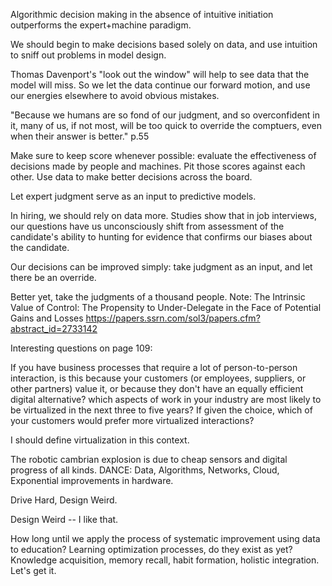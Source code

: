 Algorithmic decision making in the absence of intuitive initiation outperforms the expert+machine paradigm.

We should begin to make decisions based solely on data, and use intuition to sniff out problems in model design.

Thomas Davenport's "look out the window" will help to see data that the model will miss. So we let the data continue our forward motion, and use our energies elsewhere to avoid obvious mistakes.

"Because we humans are so fond of our judgment, and so overconfident in it, many of us, if not most, will be too quick to override the comptuers, even when their answer is better." p.55

Make sure to keep score whenever possible: evaluate the effectiveness of decisions made by people and machines. Pit those scores against each other. Use data to make better decisions across the board.

Let expert judgment serve as an input to predictive models.

In hiring, we should rely on data more. Studies show that in job interviews, our questions have us unconsciously shift from assessment of the candidate's ability to hunting for evidence that confirms our biases about the candidate.

Our decisions can be improved simply: take judgment as an input, and let there be an override.

Better yet, take the judgments of a thousand people.
Note: The Intrinsic Value of Control: The Propensity to Under-Delegate in the Face of Potential Gains and Losses https://papers.ssrn.com/sol3/papers.cfm?abstract_id=2733142


Interesting questions on page 109:

If you have business processes that require a lot of person-to-person interaction, is this because your customers (or employees, suppliers, or other partners) value it, or because they don't have an equally efficient digital alternative?
which aspects of work in your industry are most likely to be virtualized in the next three to five years? If given the choice, which of your customers would prefer more virtualized interactions?

I should define virtualization in this context.

The robotic cambrian explosion is due to cheap sensors and digital progress of all kinds. DANCE: Data, Algorithms, Networks, Cloud, Exponential improvements in hardware.

Drive Hard, Design Weird.

Design Weird -- I like that.

How long until we apply the process of systematic improvement using data to education? Learning optimization processes, do they exist as yet? 
Knowledge acquisition, memory recall, habit formation, holistic integration. Let's get it.
